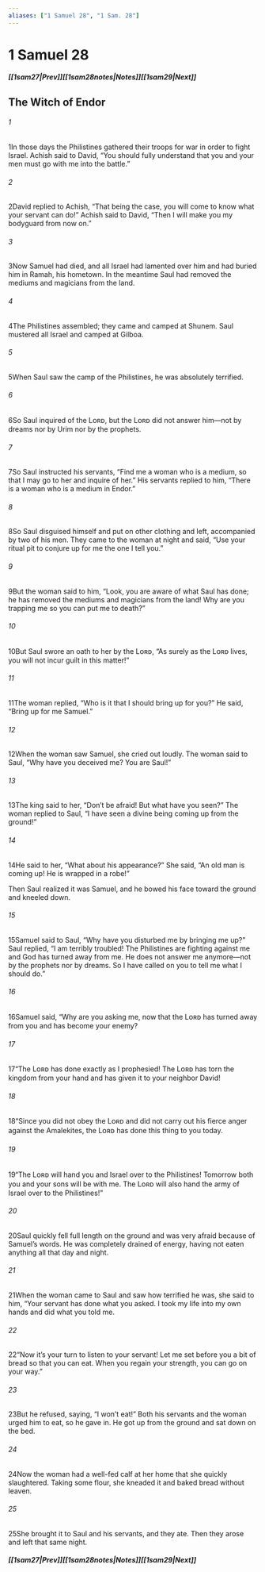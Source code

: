 ```yaml
---
aliases: ["1 Samuel 28", "1 Sam. 28"]
---
```

# 1 Samuel 28
##### <span class=arrow-left></span>[[1sam27|Prev]]<span class=navigation-separator></span>[[1sam28notes|Notes]]<span class=navigation-separator></span>[[1sam29|Next]]<span class=arrow-right></span>
## The Witch of Endor
###### 1
<span class=verse-first>1</span>In those days the Philistines gathered their troops for war in order to fight Israel. Achish said to David, “You should fully understand that you and your men must go with me into the battle.”
###### 2
<span class=verse-body>2</span>David replied to Achish, “That being the case, you will come to know what your servant can do!” Achish said to David, “Then I will make you my bodyguard from now on.”
<div class=paragraph-break></div>

###### 3
<span class=verse-first>3</span>Now Samuel had died, and all Israel had lamented over him and had buried him in Ramah, his hometown. In the meantime Saul had removed the mediums and magicians from the land.
###### 4
<span class=verse-body>4</span>The Philistines assembled; they came and camped at Shunem. Saul mustered all Israel and camped at Gilboa.
###### 5
<span class=verse-body>5</span>When Saul saw the camp of the Philistines, he was absolutely terrified.
###### 6
<span class=verse-body>6</span>So Saul inquired of the Lᴏʀᴅ, but the Lᴏʀᴅ did not answer him—not by dreams nor by Urim nor by the prophets.
###### 7
<span class=verse-body>7</span>So Saul instructed his servants, “Find me a woman who is a medium, so that I may go to her and inquire of her.” His servants replied to him, “There is a woman who is a medium in Endor.”
<div class=paragraph-break></div>

###### 8
<span class=verse-first>8</span>So Saul disguised himself and put on other clothing and left, accompanied by two of his men. They came to the woman at night and said, “Use your ritual pit to conjure up for me the one I tell you.”
###### 9
<span class=verse-body>9</span>But the woman said to him, “Look, you are aware of what Saul has done; he has removed the mediums and magicians from the land! Why are you trapping me so you can put me to death?”
###### 10
<span class=verse-body>10</span>But Saul swore an oath to her by the Lᴏʀᴅ, “As surely as the Lᴏʀᴅ lives, you will not incur guilt in this matter!”
###### 11
<span class=verse-body>11</span>The woman replied, “Who is it that I should bring up for you?” He said, “Bring up for me Samuel.”
###### 12
<span class=verse-body>12</span>When the woman saw Samuel, she cried out loudly. The woman said to Saul, “Why have you deceived me? You are Saul!”
###### 13
<span class=verse-body>13</span>The king said to her, “Don’t be afraid! But what have you seen?” The woman replied to Saul, “I have seen a divine being coming up from the ground!”
###### 14
<span class=verse-body>14</span>He said to her, “What about his appearance?” She said, “An old man is coming up! He is wrapped in a robe!”
<div class=paragraph-break></div>

Then Saul realized it was Samuel, and he bowed his face toward the ground and kneeled down.
<div class=paragraph-break></div>

###### 15
<span class=verse-first>15</span>Samuel said to Saul, “Why have you disturbed me by bringing me up?” Saul replied, “I am terribly troubled! The Philistines are fighting against me and God has turned away from me. He does not answer me anymore—not by the prophets nor by dreams. So I have called on you to tell me what I should do.”
###### 16
<span class=verse-body>16</span>Samuel said, “Why are you asking me, now that the Lᴏʀᴅ has turned away from you and has become your enemy?
###### 17
<span class=verse-body>17</span>“The Lᴏʀᴅ has done exactly as I prophesied! The Lᴏʀᴅ has torn the kingdom from your hand and has given it to your neighbor David!
###### 18
<span class=verse-body>18</span>“Since you did not obey the Lᴏʀᴅ and did not carry out his fierce anger against the Amalekites, the Lᴏʀᴅ has done this thing to you today.
###### 19
<span class=verse-body>19</span>“The Lᴏʀᴅ will hand you and Israel over to the Philistines! Tomorrow both you and your sons will be with me. The Lᴏʀᴅ will also hand the army of Israel over to the Philistines!”
<div class=paragraph-break></div>

###### 20
<span class=verse-first>20</span>Saul quickly fell full length on the ground and was very afraid because of Samuel’s words. He was completely drained of energy, having not eaten anything all that day and night.
###### 21
<span class=verse-body>21</span>When the woman came to Saul and saw how terrified he was, she said to him, “Your servant has done what you asked. I took my life into my own hands and did what you told me.
###### 22
<span class=verse-body>22</span>“Now it’s your turn to listen to your servant! Let me set before you a bit of bread so that you can eat. When you regain your strength, you can go on your way.”
###### 23
<span class=verse-body>23</span>But he refused, saying, “I won’t eat!” Both his servants and the woman urged him to eat, so he gave in. He got up from the ground and sat down on the bed.
###### 24
<span class=verse-body>24</span>Now the woman had a well-fed calf at her home that she quickly slaughtered. Taking some flour, she kneaded it and baked bread without leaven.
###### 25
<span class=verse-body>25</span>She brought it to Saul and his servants, and they ate. Then they arose and left that same night.
##### <span class=arrow-left></span>[[1sam27|Prev]]<span class=navigation-separator></span>[[1sam28notes|Notes]]<span class=navigation-separator></span>[[1sam29|Next]]<span class=arrow-right></span>